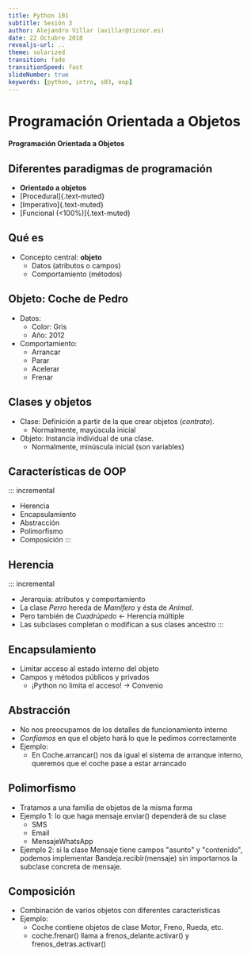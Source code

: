 ```yaml
---
title: Python 101
subtitle: Sesión 3
author: Alejandro Villar (avillar@ticnor.es)
date: 22 Octubre 2018
revealjs-url: ..
theme: solarized
transition: fade
transitionSpeed: fast
slideNumber: true
keywords: [python, intro, s03, oop]
---
```


# Programación Orientada a Objetos
#### Programación Orientada a Objetos

## Diferentes paradigmas de programación

- **Orientado a objetos**
- [Procedural]{.text-muted}
- [Imperativo]{.text-muted}
- [Funcional (<100%)]{.text-muted}

## Qué es

- Concepto central: **objeto**
    - Datos (atributos o campos)
    - Comportamiento (métodos)

## Objeto: Coche de Pedro

- Datos:
    - Color: Gris
    - Año: 2012
- Comportamiento:
    - Arrancar
    - Parar
    - Acelerar
    - Frenar

## Clases y objetos

- Clase: Definición a partir de la que crear objetos (*contrato*).
    - Normalmente, mayúscula inicial
- Objeto: Instancia individual de una clase.
    - Normalmente, minúscula inicial (son variables)

## Características de OOP

::: incremental
- Herencia
- Encapsulamiento
- Abstracción
- Polimorfismo
- Composición
:::

## Herencia

::: incremental
- Jerarquía: atributos y comportamiento
- La clase *Perro* hereda de *Mamífero* y ésta de *Animal*.
- Pero también de *Cuadrúpedo* <- Herencia múltiple
- Las subclases completan o modifican a sus clases ancestro
:::

## Encapsulamiento
- Limitar acceso al estado interno del objeto
- Campos y métodos públicos y privados
    - ¡Python no limita el acceso! -> Convenio

## Abstracción
- No nos preocupamos de los detalles de funcionamiento interno
- *Confiamos* en que el objeto hará lo que le pedimos correctamente
- Ejemplo:
    - En Coche.arrancar() nos da igual el sistema de arranque interno,
    queremos que el coche pase a estar arrancado

## Polimorfismo
- Tratamos a una familia de objetos de la misma forma
- Ejemplo 1: lo que haga mensaje.enviar() dependerá de su clase
    - SMS
    - Email
    - MensajeWhatsApp
- Ejemplo 2: si la clase Mensaje tiene campos "asunto" y "contenido",
podemos implementar Bandeja.recibir(mensaje) sin importarnos la subclase
concreta de mensaje.

## Composición
- Combinación de varios objetos con diferentes características
- Ejemplo:
    - Coche contiene objetos de clase Motor, Freno, Rueda, etc.
    - coche.frenar() llama a frenos_delante.activar() y frenos_detras.activar()
